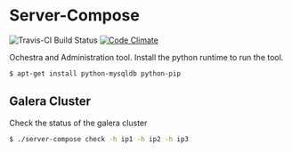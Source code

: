 # Server-Compose

![Travis-CI Build Status](https://travis-ci.org/TheCodeEngine/Galer-Replication-Check.svg?branch=develop "Travis-CI")
[![Code Climate](https://codeclimate.com/github/TheCodeEngine/Galer-Replication-Check/badges/gpa.svg)](https://codeclimate.com/github/TheCodeEngine/Galer-Replication-Check)

Ochestra and Administration tool. Install the python runtime to run the tool.

```sh
$ apt-get install python-mysqldb python-pip
```


## Galera Cluster

Check the status of the galera cluster

```sh
$ ./server-compose check -h ip1 -h ip2 -h ip3
```